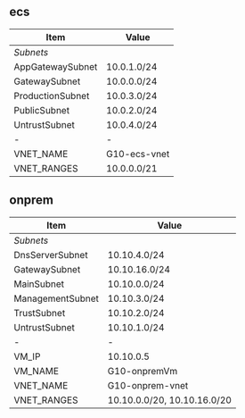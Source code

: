 

## ecs

| Item    | Value  |
|--------|--------|
| *Subnets*|        |
| AppGatewaySubnet   | 10.0.1.0/24   |
| GatewaySubnet   | 10.0.0.0/24   |
| ProductionSubnet   | 10.0.3.0/24   |
| PublicSubnet   | 10.0.2.0/24   |
| UntrustSubnet   | 10.0.4.0/24   |
| - | -  |
| VNET_NAME   | G10-ecs-vnet   |
| VNET_RANGES   | 10.0.0.0/21   |

## onprem

| Item    | Value  |
|--------|--------|
| *Subnets*|        |
| DnsServerSubnet   | 10.10.4.0/24   |
| GatewaySubnet   | 10.10.16.0/24   |
| MainSubnet   | 10.10.0.0/24   |
| ManagementSubnet   | 10.10.3.0/24   |
| TrustSubnet   | 10.10.2.0/24   |
| UntrustSubnet   | 10.10.1.0/24   |
| - | -  |
| VM_IP   | 10.10.0.5   |
| VM_NAME   | G10-onpremVm   |
| VNET_NAME   | G10-onprem-vnet   |
| VNET_RANGES   | 10.10.0.0/20, 10.10.16.0/20   |
